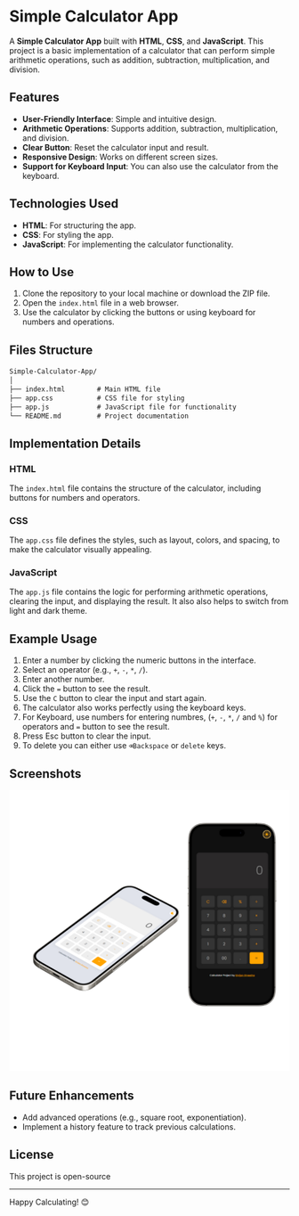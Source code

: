 # Simple Calculator App

A **Simple Calculator App** built with **HTML**, **CSS**, and **JavaScript**. This project is a basic implementation of a calculator that can perform simple arithmetic operations, such as addition, subtraction, multiplication, and division.

## Features

- **User-Friendly Interface**: Simple and intuitive design.
- **Arithmetic Operations**: Supports addition, subtraction, multiplication, and division.
- **Clear Button**: Reset the calculator input and result.
- **Responsive Design**: Works on different screen sizes.
- **Support for Keyboard Input**: You can also use the calculator from the keyboard.

## Technologies Used

- **HTML**: For structuring the app.
- **CSS**: For styling the app.
- **JavaScript**: For implementing the calculator functionality.

## How to Use

1. Clone the repository to your local machine or download the ZIP file.
2. Open the `index.html` file in a web browser.
3. Use the calculator by clicking the buttons or using keyboard for numbers and operations.

## Files Structure

```
Simple-Calculator-App/
│
├── index.html        # Main HTML file
├── app.css           # CSS file for styling
├── app.js            # JavaScript file for functionality
└── README.md         # Project documentation
```

## Implementation Details

### HTML
The `index.html` file contains the structure of the calculator, including buttons for numbers and operators.

### CSS
The `app.css` file defines the styles, such as layout, colors, and spacing, to make the calculator visually appealing.

### JavaScript
The `app.js` file contains the logic for performing arithmetic operations, clearing the input, and displaying the result. It also also helps to switch from light and dark theme.

## Example Usage

1. Enter a number by clicking the numeric buttons in the interface.
2. Select an operator (e.g., `+`, `-`, `*`, `/`).
3. Enter another number.
4. Click the `=` button to see the result.
5. Use the `C` button to clear the input and start again.
6. The calculator also works perfectly using the keyboard keys.
7. For Keyboard, use numbers for entering numbres, (`+`, `-`, `*`, `/` and `%`) for operators and `=` button to see the result.
8. Press Esc button to clear the input.
9. To delete you can either use `⌫Backspace` or `delete` keys.

## Screenshots

![Calculator Screenshot](https://github.com/cizzan/JS-CalculatorApp/blob/master/Untitled%20design.png?raw=true)

## Future Enhancements

- Add advanced operations (e.g., square root, exponentiation).
- Implement a history feature to track previous calculations.


## License

This project is open-source 

---

Happy Calculating! 😊
